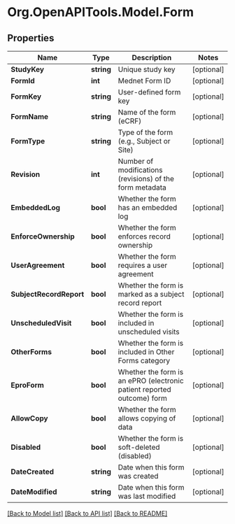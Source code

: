 # Org.OpenAPITools.Model.Form

## Properties

Name | Type | Description | Notes
------------ | ------------- | ------------- | -------------
**StudyKey** | **string** | Unique study key | [optional] 
**FormId** | **int** | Mednet Form ID | [optional] 
**FormKey** | **string** | User-defined form key | [optional] 
**FormName** | **string** | Name of the form (eCRF) | [optional] 
**FormType** | **string** | Type of the form (e.g., Subject or Site) | [optional] 
**Revision** | **int** | Number of modifications (revisions) of the form metadata | [optional] 
**EmbeddedLog** | **bool** | Whether the form has an embedded log | [optional] 
**EnforceOwnership** | **bool** | Whether the form enforces record ownership | [optional] 
**UserAgreement** | **bool** | Whether the form requires a user agreement | [optional] 
**SubjectRecordReport** | **bool** | Whether the form is marked as a subject record report | [optional] 
**UnscheduledVisit** | **bool** | Whether the form is included in unscheduled visits | [optional] 
**OtherForms** | **bool** | Whether the form is included in Other Forms category | [optional] 
**EproForm** | **bool** | Whether the form is an ePRO (electronic patient reported outcome) form | [optional] 
**AllowCopy** | **bool** | Whether the form allows copying of data | [optional] 
**Disabled** | **bool** | Whether the form is soft-deleted (disabled) | [optional] 
**DateCreated** | **string** | Date when this form was created | [optional] 
**DateModified** | **string** | Date when this form was last modified | [optional] 

[[Back to Model list]](../../README.md#documentation-for-models) [[Back to API list]](../../README.md#documentation-for-api-endpoints) [[Back to README]](../../README.md)

